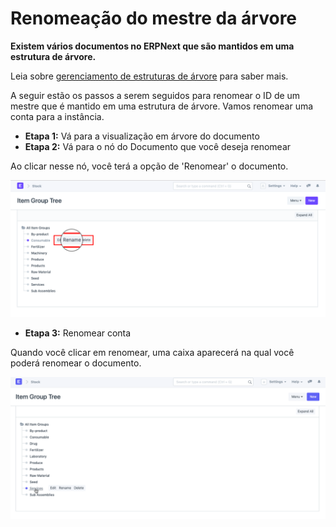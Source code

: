 # Renomeação do mestre da árvore


**Existem vários documentos no ERPNext que são mantidos em uma estrutura de árvore.**


Leia sobre [gerenciamento de estruturas de árvore](/docs/v13/user/manual/en/setting-up/articles/managing-tree-structure-masters.html) para saber mais.


A seguir estão os passos a serem seguidos para renomear o ID de um mestre que é mantido em uma estrutura de árvore. Vamos renomear uma conta para a instância.


* **Etapa 1:** Vá para a visualização em árvore do documento
* **Etapa 2:** Vá para o nó do Documento que você deseja renomear


Ao clicar nesse nó, você terá a opção de 'Renomear' o documento.


![Renomeação da árvore principal](/files/using-tree-renaming-1.png)
* **Etapa 3:** Renomear conta


Quando você clicar em renomear, uma caixa aparecerá na qual você poderá renomear o documento.


![Renomeação da árvore principal](/files/using-tree-renaming-2.gif)